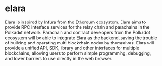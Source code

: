 # elara
Elara is inspired by [Infura](https://infura.io/) from the Ethereum ecosystem. Elara aims to provide RPC interface services for the relay chain and parachains in the Polkadot network. Parachain and contract developers from the Polkadot ecosystem will be able to integrate Elara as the backend, saving the trouble of building and operating multi blockchain nodes by themselves. Elara will provide a unified API, SDK, library and other interfaces for multiple blockchains, allowing users to perform simple programming, debugging, and lower barriers to use directly in the web browser.
